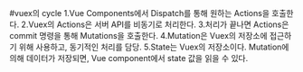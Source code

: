 #vuex의 cycle
1.Vue Components에서 Dispatch를 통해 원하는 Actions을 호출한다.
2.Vuex의 Actions은 서버 API를 비동기로 처리한다.
3.처리가 끝나면 Actions은 commit 명령을 통해 Mutations을 호출한다.
4.Mutation은 Vuex의 저장소에 접근하기 위해 사용하고, 동기적인 처리를 담당.
5.State는 Vuex의 저장소이다. Mutation에 의해 데이터가 저장되면, Vue component에서 state 값을 읽을 수 있다.